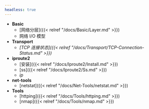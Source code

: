 ```yaml
---
headless: true
---
```




- **Basic**
  - [网络分层]({{< relref "/docs/Basic/Layer.md" >}})
  - 网络 I/O 模型
- **Transport**
  - *[TCP 连接状态]({{< relref "/docs/Transport/TCP-Connection-Status.md" >}})*
- **iproute2**
  - [安装]({{< relref "/docs/Iproute2/Install.md" >}})
  - [ss]({{< relref "/docs/Iproute2/Ss.md" >}})
  - *ip*
- **net-tools**
  - [netstat]({{< relref "/docs/Net-Tools/netstat.md" >}})
- **Tools**
  - [httping]({{< relref "/docs/Tools/httping.md" >}})
  - [nmap]({{< relref "/docs/Tools/nmap.md" >}})


